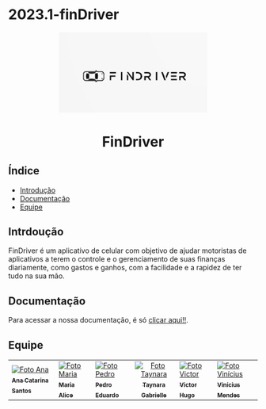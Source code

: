 # 2023.1-finDriver

<p align="center">
  <a href="">
    <img alt="FinDriver" src="docs/images/findriver.png" width="300">
  </a>
</p>

<h1 align="center">
  FinDriver
</h1>

## Índice 

* [Introdução](#Introdução)
* [Documentação](#Documentação)
* [Equipe](#Equipe)

## Intrdoução

FinDriver é um aplicativo de celular com objetivo de ajudar motoristas de aplicativos a terem o controle e o gerenciamento de suas finanças diariamente, como gastos e ganhos, com a facilidade e a rapidez de ter tudo na sua mão.

## Documentação

Para acessar a nossa documentação, é só [clicar aqui!!](https://mdsreq-fga-findriver.netlify.app/). 

## Equipe

<p align="center">
</p>

<table>
  
  <tr>
    <td>
      <a href="#">
        <img src="https://avatars.githubusercontent.com/u/89619442?v=4" width="100px;" alt="Foto Ana"/><br>
        <sub>
          <b>Ana Catarina Santos</b>
        </sub>
      </a>
    </td>
    <td>
      <a href="#">
        <img src="https://avatars.githubusercontent.com/u/105389239?v=4" width="100px;" alt="Foto Maria"/><br>
        <sub>
          <b>Maria Alice</b>
        </sub>
      </a>
    </td>
    <td>
      <a href="#">
        <img src="https://avatars.githubusercontent.com/u/64859196?v=4" width="100px;" alt="Foto Pedro"/><br>
        <sub>
          <b>Pedro Eduardo</b>
        </sub>
      </a>
    </td>
    <td align="center">
      <a href="#">
        <img src="https://avatars.githubusercontent.com/u/80136352?v=4" width="100px;" alt="Foto Taynara"/><br>
        <sub>
          <b>Taynara Gabrielle</b>
        </sub>
      </a>
    </td>
    <td>
      <a href="#">
        <img src="https://avatars.githubusercontent.com/u/99771740?v=4" width="100px;" alt="Foto Victor"/><br>
        <sub>
          <b>Victor Hugo</b>
        </sub>
      </a>
    </td>
    <td>
      <a href="#">
        <img src="https://avatars.githubusercontent.com/u/96599913?v=4" width="100px;" alt="Foto Vinícius"/><br>
        <sub>
          <b>Vinícius Mendes</b>
        </sub>
      </a>
    </td>
   </tr>
  <tr>
    
</table>

<br/> 
